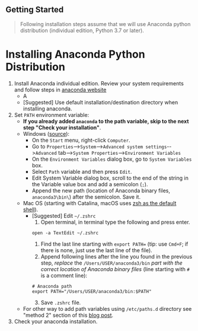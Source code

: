 Getting Started
---
> Following installation steps assume that we will use Anaconda python distribution (individual edition, Python 3.7 or later).

# Installing Anaconda Python Distribution
1. Install Anaconda individual edition. Review your system requirements and follow steps in [anaconda website](https://docs.anaconda.com/anaconda/install/#)
    - A
    - \[Suggested\] Use default installation/destination directory when installing anaconda.
1. Set `PATH` environment variable:
    - **If you already added `anaconda` to the path variable, skip to the next step "Check your installation"**.
    - Windows ([source](https://docs.microsoft.com/en-us/previous-versions/office/developer/sharepoint-2010/ee537574(v=office.14))):
      - On the `Start` menu, right-click `Computer`.
      - Go to `Properties`-->`System`-->`Advanced system settings`-->`Advanced` tab-->`System Properties`-->`Environment Variables`
      - On the `Environment Variables` dialog box, go to `System Variables` box.
      - Select `Path` variable and then press `Edit`.
      - Edit System Variable dialog box, scroll to the end of the string in the Variable value box and add a semicolon (`;`).
      - Append the new path (location of Anaconda binary files, `anaconda3\bin\`) after the semicolon. Save it.
    - Mac OS (starting with Catalina, macOS uses [zsh as the default shell](https://support.apple.com/en-us/HT208050)).
      - \[Suggested\] Edit `~/.zshrc`
        1. Open terminal, in terminal type the following and press enter.
        ```
        open -a TextEdit ~/.zshrc
        ```
        1. Find the last line starting with `export PATH=` (tip: use `Cmd+F`; if there is none, just use the last line of the file).
        2. Append following lines after the line you found in the previous step, *replace* the `/Users/USER/anaconda3/bin` *part with the correct location of Anaconda binary files* (line starting with `#` is a comment line):
        ```
        # Anaconda path
        export PATH="/Users/USER/anaconda3/bin:$PATH"
        ```
        3. Save `.zshrc` file.
    - For other way to add path variables using `/etc/paths.d` directory see "method 2" section of this [blog post](https://www.cyberciti.biz/faq/appleosx-bash-unix-change-set-path-environment-variable/).
1. Check your anaconda installation.
